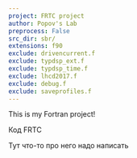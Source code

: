 ```yaml
---
project: FRTС project
author: Popov's Lab
preprocess: False
src_dir: sbr/
extensions: f90
exclude: drivencurrent.f
exclude: typdsp_ext.f
exclude: typdsp_time.f
exclude: lhcd2017.f
exclude: debug.f
exclude: saveprofiles.f
---
```


This is my Fortran project!

Код FRTC

Тут что-то про него надо написать